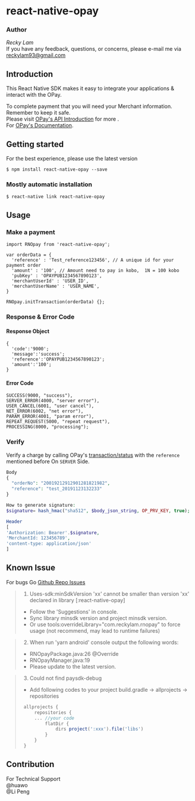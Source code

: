 
# react-native-opay

### Author

*Recky Lam*</br>
If you have any feedback, questions, or concerns, please e-mail me via reckylam93@gmail.com

## Introduction

This React Native SDK makes it easy to integrate your applications & interact with the OPay.<br/>

To complete payment that you will need your Merchant information. Remember to keep it safe.</br>
Please visit [OPay's API Introduction](https://open.operapay.com/home/) for more .</br>
For [OPay's Documentation](https://documentation.opayweb.com/).

## Getting started

For the best experience, please use the latest version

`$ npm install react-native-opay --save`

### Mostly automatic installation

`$ react-native link react-native-opay`

## Usage
### Make a payment
```
import RNOpay from 'react-native-opay';

var orderData = {
  'reference' : 'Test_reference123456', // A unique id for your payment order
  'amount' : '100', // Amount need to pay in kobo,  1N = 100 kobo
  'pubKey' : 'OPAYPUB1234567890123',
  'merchantUserId' : 'USER_ID',
  'merchantUserName' : 'USER_NAME',
}

RNOpay.initTransaction(orderData) {};

```

### Response & Error Code
#### Response Object
```
{
  'code':'9000';  
  'message':'success';  
  'reference':'OPAYPUB1234567890123';  
  'amount':'100';
}
```
#### Error Code
```
SUCCESS(9000, "success"),
SERVER_ERROR(4000, "server error"),
USER_CANCEL(6001, "user cancel"),
NET_ERROR(6002, "net error"),
PARAM_ERROR(4001, "param error"),
REPEAT_REQUEST(5000, "repeat request"),
PROCESSING(8000, "processing");
```

### Verify

Verify a charge by calling OPay's [transaction/status](https://open.operapay.com/home/api/docbox_content_transaction.html#transaction-initialize)  with the  `reference`  mentioned before On `SERVER` Side.</br>

  ```PHP
  Body
  {
    "orderNo": "20019212912901281821982",
    "reference": "test_20191123132233"
  }
  
How to generate signature:
$signature= hash_hmac("sha512", $body_json_string, OP_PRV_KEY, true);
  
  Header
[
  'Authorization: Bearer'.$signature,
  'MerchantId: 123456789',
  'content-type: application/json'
]
  ```

## Known Issue

For bugs Go [Github Repo Issues](https://github.com/Recky-Lin/react-native-opay/issues)

> 1. Uses-sdk:minSdkVersion 'xx' cannot be smaller than version 'xx' declared in library [:react-native-opay]
> + Follow the 'Suggestions' in console.<br/>
> + Sync library minsdk version and project minsdk version.<br/>
> + Or use tools:overrideLibrary="com.reckylam.rnopay" to force usage (not recommend, may lead to runtime failures)

> 2. When  run 'yarn android' console output the following words:
> + RNOpayPackage.java:26 @Override<br/>
> + RNOpayManager.java:19<br/>
> + Please update to the latest version.

> 3. Could not find paysdk-debug
> - Add following codes to your project build.gradle -> allprojects -> repositories
> ```Javascript
>  allprojects {
>      repositories {
>      ... //your code
>          flatDir {
>              dirs project(':xxx').file('libs')
>          }
>      }
>  }
>  ```
## Contribution

For Technical Support<br/>
@huawo<br/>
@Li Peng<br/>